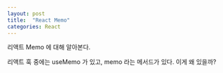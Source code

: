 ```yaml
---
layout: post
title:  "React Memo"
categories: React
---
```

리액트 Memo 에 대해 알아본다.

리액트 훅 중에는 useMemo 가 있고, memo 라는 메서드가 있다.
이게 왜 있을까?